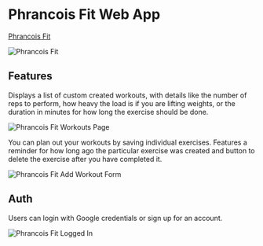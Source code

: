 # Phrancois Fit Web App

[Phrancois Fit](https://phrancoisfit.vercel.app/)

![Phrancois Fit](https://ronthetech.github.io/image-repo/home_page_logged_out.png)

## Features

Displays a list of custom created workouts, with details like the number of reps to perform, how heavy the load is if you are lifting weights, or the duration in minutes for how long the exercise should be done.

![Phrancois Fit Workouts Page](https://ronthetech.github.io/image-repo/workouts_page_logged_out.png)

You can plan out your workouts by saving individual exercises. Features a reminder for how long ago the particular exercise was created and button to delete the exercise after you have completed it.

![Phrancois Fit Add Workout Form](https://ronthetech.github.io/image-repo/adding_workout_logged_out.png)

## Auth

Users can login with Google credentials or sign up for an account.

![Phrancois Fit Logged In](https://ronthetech.github.io/image-repo/workouts_page_logged_in.png)

